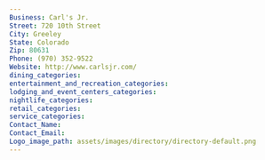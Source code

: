 ```yaml
---
Business: Carl's Jr.
Street: 720 10th Street
City: Greeley
State: Colorado
Zip: 80631
Phone: (970) 352-9522
Website: http://www.carlsjr.com/
dining_categories: 
entertainment_and_recreation_categories: 
lodging_and_event_centers_categories: 
nightlife_categories: 
retail_categories: 
service_categories: 
Contact_Name: 
Contact_Email: 
Logo_image_path: assets/images/directory/directory-default.png
---
```

